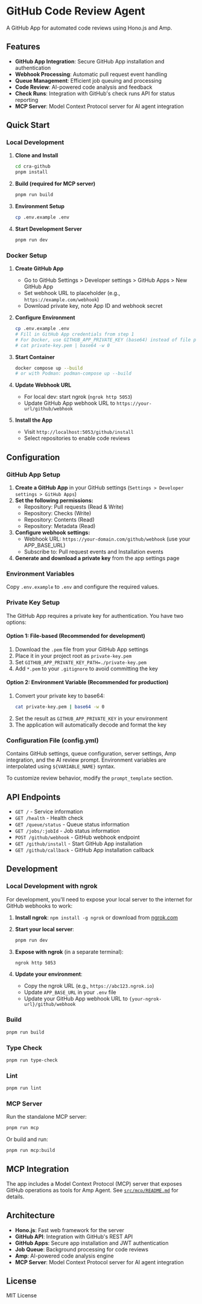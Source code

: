 # GitHub Code Review Agent

A GitHub App for automated code reviews using Hono.js and Amp.

## Features

- **GitHub App Integration**: Secure GitHub App installation and authentication
- **Webhook Processing**: Automatic pull request event handling
- **Queue Management**: Efficient job queuing and processing
- **Code Review**: AI-powered code analysis and feedback
- **Check Runs**: Integration with GitHub's check runs API for status reporting
- **MCP Server**: Model Context Protocol server for AI agent integration

## Quick Start

### Local Development

1. **Clone and Install**
   ```bash
   cd cra-github
   pnpm install
   ```

2. **Build (required for MCP server)**
   ```bash
   pnpm run build
   ```

3. **Environment Setup**
   ```bash
   cp .env.example .env
   ```

4. **Start Development Server**
   ```bash
   pnpm run dev
   ```

### Docker Setup

1. **Create GitHub App**
   - Go to GitHub Settings > Developer settings > GitHub Apps > New GitHub App
   - Set webhook URL to placeholder (e.g., `https://example.com/webhook`)
   - Download private key, note App ID and webhook secret

2. **Configure Environment**
   ```bash
   cp .env.example .env
   # Fill in GitHub App credentials from step 1
   # For Docker, use GITHUB_APP_PRIVATE_KEY (base64) instead of file path:
   # cat private-key.pem | base64 -w 0
   ```

3. **Start Container**
   ```bash
   docker compose up --build
   # or with Podman: podman-compose up --build
   ```

4. **Update Webhook URL**
   - For local dev: start ngrok (`ngrok http 5053`)
   - Update GitHub App webhook URL to `https://your-url/github/webhook`

5. **Install the App**
   - Visit `http://localhost:5053/github/install`
   - Select repositories to enable code reviews

## Configuration

### GitHub App Setup

1. **Create a GitHub App** in your GitHub settings (`Settings > Developer settings > GitHub Apps`)
2. **Set the following permissions:**
   - Repository: Pull requests (Read & Write)
   - Repository: Checks (Write)
   - Repository: Contents (Read)
   - Repository: Metadata (Read)
3. **Configure webhook settings:**
   - Webhook URL: `https://your-domain.com/github/webhook` (use your APP_BASE_URL)
   - Subscribe to: Pull request events and Installation events
4. **Generate and download a private key** from the app settings page

### Environment Variables

Copy `.env.example` to `.env` and configure the required values.

### Private Key Setup

The GitHub App requires a private key for authentication. You have two options:

#### Option 1: File-based (Recommended for development)
1. Download the `.pem` file from your GitHub App settings
2. Place it in your project root as `private-key.pem`
3. Set `GITHUB_APP_PRIVATE_KEY_PATH=./private-key.pem`
4. Add `*.pem` to your `.gitignore` to avoid committing the key

#### Option 2: Environment Variable (Recommended for production)
1. Convert your private key to base64:
   ```bash
   cat private-key.pem | base64 -w 0
   ```
2. Set the result as `GITHUB_APP_PRIVATE_KEY` in your environment
3. The application will automatically decode and format the key

### Configuration File (config.yml)

Contains GitHub settings, queue configuration, server settings, Amp integration, and the AI review prompt. Environment variables are interpolated using `${VARIABLE_NAME}` syntax.

To customize review behavior, modify the `prompt_template` section.

## API Endpoints

- `GET /` - Service information
- `GET /health` - Health check
- `GET /queue/status` - Queue status information  
- `GET /jobs/:jobId` - Job status information
- `POST /github/webhook` - GitHub webhook endpoint
- `GET /github/install` - Start GitHub App installation
- `GET /github/callback` - GitHub App installation callback


## Development

### Local Development with ngrok

For development, you'll need to expose your local server to the internet for GitHub webhooks to work:

1. **Install ngrok**: `npm install -g ngrok` or download from [ngrok.com](https://ngrok.com)

2. **Start your local server**:
   ```bash
   pnpm run dev
   ```

3. **Expose with ngrok** (in a separate terminal):
   ```bash
   ngrok http 5053
   ```

4. **Update your environment**:
   - Copy the ngrok URL (e.g., `https://abc123.ngrok.io`)
   - Update `APP_BASE_URL` in your `.env` file
   - Update your GitHub App webhook URL to `{your-ngrok-url}/github/webhook`

### Build
```bash
pnpm run build
```

### Type Check
```bash
pnpm run type-check
```

### Lint
```bash
pnpm run lint
```

### MCP Server
Run the standalone MCP server:
```bash
pnpm run mcp
```

Or build and run:
```bash
pnpm run mcp:build
```

## MCP Integration

The app includes a Model Context Protocol (MCP) server that exposes GitHub operations as tools for Amp Agent. See [`src/mcp/README.md`](src/mcp/README.md) for details.

## Architecture

- **Hono.js**: Fast web framework for the server
- **GitHub API**: Integration with GitHub's REST API
- **GitHub Apps**: Secure app installation and JWT authentication
- **Job Queue**: Background processing for code reviews
- **Amp**: AI-powered code analysis engine
- **MCP Server**: Model Context Protocol server for AI agent integration

## License

MIT License
